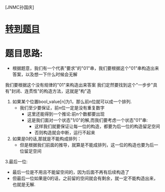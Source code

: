[JNMC孙国庆]
# [转到题目](https://ac.nowcoder.com/acm/contest/99277/C)
# 题目思路:
   - 根据题意，我们有一个代表"要求"的"01"串，我们要根据这个"01"串构造出来答案，以及想一下什么时候会无解
  
我们要根据这个没有规律的"01"来构造出来答案
我们定然要找到这个"一步步"具有"封闭、连贯性"的构造方法，这就是"构"造


1. 如果某个位置bool_value[n]为1，那么前n位就可以成一个排列.
    - 我们至少要保证，前n位一定是没有重复数字
       - 这里还能得到一个推论:前n个数都要出现
       - 这是我们面对一个状态"1/0"的解,而我们要考虑一个状态"01"串:
         - 这样我们就要保证让每一位的构造，都要为后一位的构造留足空间
         - 否则构造就会中断，运行不起来
2. 如果是0的话,那就是不能构成排列：
    - 但是根据我们前面的推导，就算是不能成排列，这一位的构造也要为后一位留足空间
  
3.最后一位:
   - 最后一位是不用且不能留空间的，因为后面不再有后续构造了
   - 但最后一位如果是0的话，之前留的空间就会有剩余，就一定不能构造出来，也就是无解.
  